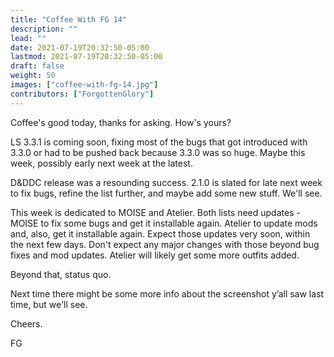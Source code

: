 ```yaml
---
title: "Coffee With FG 14"
description: ""
lead: ""
date: 2021-07-19T20:32:50-05:00
lastmod: 2021-07-19T20:32:50-05:00
draft: false
weight: 50
images: ["coffee-with-fg-14.jpg"]
contributors: ["ForgottenGlory"]
---
```


Coffee's good today, thanks for asking. How's yours?

LS 3.3.1 is coming soon, fixing most of the bugs that got introduced with 3.3.0 or had to be pushed back because 3.3.0 was so huge. Maybe this week, possibly early next week at the latest.

D&DDC release was a resounding success. 2.1.0 is slated for late next week to fix bugs, refine the list further, and maybe add some new stuff. We'll see.

This week is dedicated to MOISE and Atelier. Both lists need updates - MOISE to fix some bugs and get it installable again. Atelier to update mods and, also, get it installable again. Expect those updates very soon, within the next few days. Don't expect any major changes with those beyond bug fixes and mod updates. Atelier will likely get some more outfits added.

Beyond that, status quo.

Next time there might be some more info about the screenshot y’all saw last time, but we'll see.

Cheers.

FG